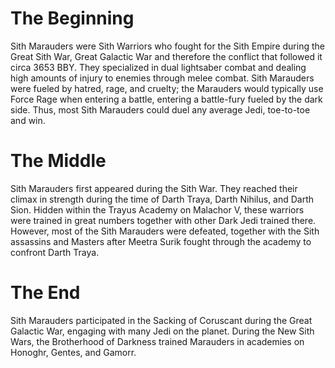 # The Beginning
Sith Marauders were Sith Warriors who fought for the Sith Empire during the Great Sith War, Great Galactic War and therefore the conflict that followed it circa 3653 BBY.
They specialized in dual lightsaber combat and dealing high amounts of injury to enemies through melee combat.
Sith Marauders were fueled by hatred, rage, and cruelty; the Marauders would typically use Force Rage when entering a battle, entering a battle-fury fueled by the dark side.
Thus, most Sith Marauders could duel any average Jedi, toe-to-toe and win.

# The Middle
Sith Marauders first appeared during the Sith War.
They reached their climax in strength during the time of Darth Traya, Darth Nihilus, and Darth Sion.
Hidden within the Trayus Academy on Malachor V, these warriors were trained in great numbers together with other Dark Jedi trained there.
However, most of the Sith Marauders were defeated, together with the Sith assassins and Masters after Meetra Surik fought through the academy to confront Darth Traya.



# The End
Sith Marauders participated in the Sacking of Coruscant during the Great Galactic War, engaging with many Jedi on the planet.
During the New Sith Wars, the Brotherhood of Darkness trained Marauders in academies on Honoghr, Gentes, and Gamorr.
